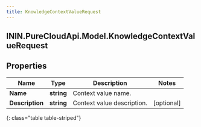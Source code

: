 ```yaml
---
title: KnowledgeContextValueRequest
---
```

## ININ.PureCloudApi.Model.KnowledgeContextValueRequest

## Properties

|Name | Type | Description | Notes|
|------------ | ------------- | ------------- | -------------|
| **Name** | **string** | Context value name. | |
| **Description** | **string** | Context value description. | [optional] |
{: class="table table-striped"}


